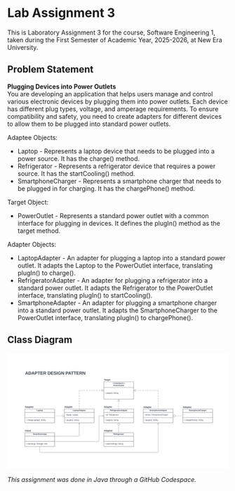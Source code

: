# Lab Assignment 3
This is Laboratory Assignment 3 for the course, Software Engineering 1, taken during the First Semester of Academic Year, 2025-2026, at New Era University.

## Problem Statement
<b>Plugging Devices into Power Outlets</b><br>
You are developing an application that helps users manage and control various electronic devices by plugging them into power outlets. Each device has different plug types, voltage, and amperage requirements. To ensure compatibility and safety, you need to create adapters for different devices to allow them to be plugged into standard power outlets.

Adaptee Objects:
<ul>
  <li>Laptop - Represents a laptop device that needs to be plugged into a power source. It has the charge() method.</li>
  <li>Refrigerator - Represents a refrigerator device that requires a power source. It has the startCooling() method.</li>
  <li>SmartphoneCharger - Represents a smartphone charger that needs to be plugged in for charging. It has the chargePhone() method.</li>
</ul>

Target Object:
<ul>
  <li>PowerOutlet - Represents a standard power outlet with a common interface for plugging in devices. It defines the plugIn() method as the target method.</li>
</ul>

Adapter Objects:
<ul>
  <li>LaptopAdapter - An adapter for plugging a laptop into a standard power outlet. It adapts the Laptop to the PowerOutlet interface, translating plugIn() to charge().</li>
  <li>RefrigeratorAdapter - An adapter for plugging a refrigerator into a standard power outlet. It adapts the Refrigerator to the PowerOutlet interface, translating plugIn() to startCooling().</li>
  <li>SmartphoneAdapter - An adapter for plugging a smartphone charger into a standard power outlet. It adapts the SmartphoneCharger to the PowerOutlet interface, translating plugIn() to chargePhone().</li>
</ul>

## Class Diagram
![Class Diagram](ClassDiagram.png)

<i>This assignment was done in Java through a GitHub Codespace.</i>
